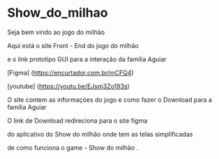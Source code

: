 # Show_do_milhao


Seja bem vindo ao jogo do milhão 


Aqui está o site Front - End do jogo do milhão 


e o link prototipo GUI para a interação da família Aguiar 


[Figma] (https://encurtador.com.br/mCFQ4)

[youtube] (https://youtu.be/EJsm3Zo193s)


O site contem as informações do jogo e como fazer o Download 
para a família Aguiar 


O link de Download redireciona para o site figma

do aplicativo do Show do milhão onde tem as telas simplificadas

de como funciona o game - Show do milhão .





